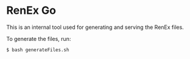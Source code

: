 # RenEx Go

This is an internal tool used for generating and serving the RenEx files.

To generate the files, run:

    $ bash generateFiles.sh